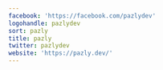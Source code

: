 ```yaml
---
facebook: 'https://facebook.com/pazlydev'
logohandle: pazlydev
sort: pazly
title: pazly
twitter: pazlydev
website: 'https://pazly.dev/'
---
```

